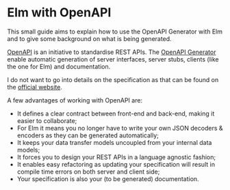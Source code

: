 # Elm with OpenAPI

This small guide aims to explain how to use the OpenAPI Generator with Elm
and to give some background on what is being generated.

[OpenAPI](https://www.openapis.org) is an initiative to standardise REST APIs.
The [OpenAPI Generator](https://openapi-generator.tech/) enable automatic generation of server interfaces, server stubs, clients (like the one for Elm) and documentation.

I do not want to go into details on the specification as that can be found on the [official website](http://spec.openapis.org/oas/v3.0.2).

A few advantages of working with OpenAPI are:

* It defines a clear contract between front-end and back-end, making it easier to collaborate;
* For Elm it means you no longer have to write your own JSON decoders & encoders as they can be generated automatically;
* It keeps your data transfer models uncoupled from your internal data models;
* It forces you to design your REST APIs in a language agnostic fashion;
* It enables easy refactoring as updating your specification will result in compile time errors on both server and client side;
* Your specification is also your (to be generated) documentation.